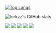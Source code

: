 [![Top Langs](https://github-readme-stats.vercel.app/api/top-langs/?username=torkzz&langs_count=8&theme=dark)](https://github.com/anuraghazra/github-readme-stats)


![torkzz's GitHub stats](https://github-readme-stats.vercel.app/api?username=torkzz&show_icons=true&theme=dark&count_private=true)




[![](https://raw.githubusercontent.com/torkzz/github-profile-summary-cards-example/master/profile-summary-card-output/github_dark/0-profile-details.svg)](https://github.com/torkzz/github-profile-summary-cards)
[![](https://raw.githubusercontent.com/torkzz/github-profile-summary-cards-example/master/profile-summary-card-output/github_dark/1-repos-per-language.svg)](https://github.com/torkzz/github-profile-summary-cards) 
[![](https://raw.githubusercontent.com/torkzz/github-profile-summary-cards-example/master/profile-summary-card-output/github_dark/2-most-commit-language.svg)](https://github.com/torkzz/github-profile-summary-cards)
[![](https://raw.githubusercontent.com/torkzz/github-profile-summary-cards-example/master/profile-summary-card-output/github_dark/3-stats.svg)](https://github.com/torkzz/github-profile-summary-cards) 
[![](https://raw.githubusercontent.com/torkzz/github-profile-summary-cards-example/master/profile-summary-card-output/github_dark/4-productive-time.svg)](https://github.com/torkzz/github-profile-summary-cards)
